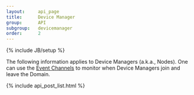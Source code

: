 ```yaml
---
layout:     api_page
title:      Device Manager
group:      API
subgroup:   devicemanager
order:      2
---
```

{% include JB/setup %}

The following information applies to Device Managers (a.k.a., Nodes).  One can use the [Event Channels](/api/eventchannels.html) to monitor when Device Managers join and leave the Domain.

{% include api_post_list.html %}